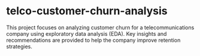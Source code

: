 # telco-customer-churn-analysis
This project focuses on analyzing customer churn for a telecommunications company using exploratory data analysis (EDA). Key insights and recommendations are provided to help the company improve retention strategies.
